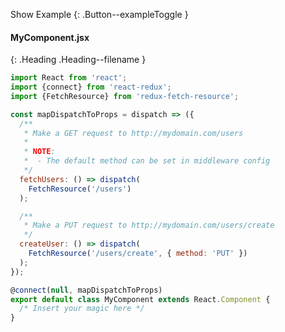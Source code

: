 
Show Example
{: .Button--exampleToggle }

<div markdown="1" >

#### MyComponent.jsx
{: .Heading .Heading--filename }

~~~ javascript
import React from 'react';
import {connect} from 'react-redux';
import {FetchResource} from 'redux-fetch-resource';

const mapDispatchToProps = dispatch => ({
  /**
   * Make a GET request to http://mydomain.com/users
   *
   * NOTE:
   *  - The default method can be set in middleware config
   */
  fetchUsers: () => dispatch(
    FetchResource('/users')
  );

  /**
   * Make a PUT request to http://mydomain.com/users/create
   */
  createUser: () => dispatch(
    FetchResource('/users/create', { method: 'PUT' })
  );
});

@connect(null, mapDispatchToProps)
export default class MyComponent extends React.Component {
  /* Insert your magic here */
}

~~~

</div>
